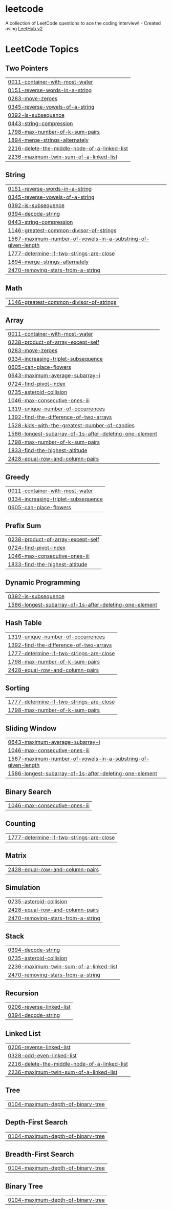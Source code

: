 # leetcode
A collection of LeetCode questions to ace the coding interview! - Created using [LeetHub v2](https://github.com/arunbhardwaj/LeetHub-2.0)

<!---LeetCode Topics Start-->
# LeetCode Topics
## Two Pointers
|  |
| ------- |
| [0011-container-with-most-water](https://github.com/Deeptanshu-sankhwar/leetcode/tree/master/0011-container-with-most-water) |
| [0151-reverse-words-in-a-string](https://github.com/Deeptanshu-sankhwar/leetcode/tree/master/0151-reverse-words-in-a-string) |
| [0283-move-zeroes](https://github.com/Deeptanshu-sankhwar/leetcode/tree/master/0283-move-zeroes) |
| [0345-reverse-vowels-of-a-string](https://github.com/Deeptanshu-sankhwar/leetcode/tree/master/0345-reverse-vowels-of-a-string) |
| [0392-is-subsequence](https://github.com/Deeptanshu-sankhwar/leetcode/tree/master/0392-is-subsequence) |
| [0443-string-compression](https://github.com/Deeptanshu-sankhwar/leetcode/tree/master/0443-string-compression) |
| [1798-max-number-of-k-sum-pairs](https://github.com/Deeptanshu-sankhwar/leetcode/tree/master/1798-max-number-of-k-sum-pairs) |
| [1894-merge-strings-alternately](https://github.com/Deeptanshu-sankhwar/leetcode/tree/master/1894-merge-strings-alternately) |
| [2216-delete-the-middle-node-of-a-linked-list](https://github.com/Deeptanshu-sankhwar/leetcode/tree/master/2216-delete-the-middle-node-of-a-linked-list) |
| [2236-maximum-twin-sum-of-a-linked-list](https://github.com/Deeptanshu-sankhwar/leetcode/tree/master/2236-maximum-twin-sum-of-a-linked-list) |
## String
|  |
| ------- |
| [0151-reverse-words-in-a-string](https://github.com/Deeptanshu-sankhwar/leetcode/tree/master/0151-reverse-words-in-a-string) |
| [0345-reverse-vowels-of-a-string](https://github.com/Deeptanshu-sankhwar/leetcode/tree/master/0345-reverse-vowels-of-a-string) |
| [0392-is-subsequence](https://github.com/Deeptanshu-sankhwar/leetcode/tree/master/0392-is-subsequence) |
| [0394-decode-string](https://github.com/Deeptanshu-sankhwar/leetcode/tree/master/0394-decode-string) |
| [0443-string-compression](https://github.com/Deeptanshu-sankhwar/leetcode/tree/master/0443-string-compression) |
| [1146-greatest-common-divisor-of-strings](https://github.com/Deeptanshu-sankhwar/leetcode/tree/master/1146-greatest-common-divisor-of-strings) |
| [1567-maximum-number-of-vowels-in-a-substring-of-given-length](https://github.com/Deeptanshu-sankhwar/leetcode/tree/master/1567-maximum-number-of-vowels-in-a-substring-of-given-length) |
| [1777-determine-if-two-strings-are-close](https://github.com/Deeptanshu-sankhwar/leetcode/tree/master/1777-determine-if-two-strings-are-close) |
| [1894-merge-strings-alternately](https://github.com/Deeptanshu-sankhwar/leetcode/tree/master/1894-merge-strings-alternately) |
| [2470-removing-stars-from-a-string](https://github.com/Deeptanshu-sankhwar/leetcode/tree/master/2470-removing-stars-from-a-string) |
## Math
|  |
| ------- |
| [1146-greatest-common-divisor-of-strings](https://github.com/Deeptanshu-sankhwar/leetcode/tree/master/1146-greatest-common-divisor-of-strings) |
## Array
|  |
| ------- |
| [0011-container-with-most-water](https://github.com/Deeptanshu-sankhwar/leetcode/tree/master/0011-container-with-most-water) |
| [0238-product-of-array-except-self](https://github.com/Deeptanshu-sankhwar/leetcode/tree/master/0238-product-of-array-except-self) |
| [0283-move-zeroes](https://github.com/Deeptanshu-sankhwar/leetcode/tree/master/0283-move-zeroes) |
| [0334-increasing-triplet-subsequence](https://github.com/Deeptanshu-sankhwar/leetcode/tree/master/0334-increasing-triplet-subsequence) |
| [0605-can-place-flowers](https://github.com/Deeptanshu-sankhwar/leetcode/tree/master/0605-can-place-flowers) |
| [0643-maximum-average-subarray-i](https://github.com/Deeptanshu-sankhwar/leetcode/tree/master/0643-maximum-average-subarray-i) |
| [0724-find-pivot-index](https://github.com/Deeptanshu-sankhwar/leetcode/tree/master/0724-find-pivot-index) |
| [0735-asteroid-collision](https://github.com/Deeptanshu-sankhwar/leetcode/tree/master/0735-asteroid-collision) |
| [1046-max-consecutive-ones-iii](https://github.com/Deeptanshu-sankhwar/leetcode/tree/master/1046-max-consecutive-ones-iii) |
| [1319-unique-number-of-occurrences](https://github.com/Deeptanshu-sankhwar/leetcode/tree/master/1319-unique-number-of-occurrences) |
| [1392-find-the-difference-of-two-arrays](https://github.com/Deeptanshu-sankhwar/leetcode/tree/master/1392-find-the-difference-of-two-arrays) |
| [1528-kids-with-the-greatest-number-of-candies](https://github.com/Deeptanshu-sankhwar/leetcode/tree/master/1528-kids-with-the-greatest-number-of-candies) |
| [1586-longest-subarray-of-1s-after-deleting-one-element](https://github.com/Deeptanshu-sankhwar/leetcode/tree/master/1586-longest-subarray-of-1s-after-deleting-one-element) |
| [1798-max-number-of-k-sum-pairs](https://github.com/Deeptanshu-sankhwar/leetcode/tree/master/1798-max-number-of-k-sum-pairs) |
| [1833-find-the-highest-altitude](https://github.com/Deeptanshu-sankhwar/leetcode/tree/master/1833-find-the-highest-altitude) |
| [2428-equal-row-and-column-pairs](https://github.com/Deeptanshu-sankhwar/leetcode/tree/master/2428-equal-row-and-column-pairs) |
## Greedy
|  |
| ------- |
| [0011-container-with-most-water](https://github.com/Deeptanshu-sankhwar/leetcode/tree/master/0011-container-with-most-water) |
| [0334-increasing-triplet-subsequence](https://github.com/Deeptanshu-sankhwar/leetcode/tree/master/0334-increasing-triplet-subsequence) |
| [0605-can-place-flowers](https://github.com/Deeptanshu-sankhwar/leetcode/tree/master/0605-can-place-flowers) |
## Prefix Sum
|  |
| ------- |
| [0238-product-of-array-except-self](https://github.com/Deeptanshu-sankhwar/leetcode/tree/master/0238-product-of-array-except-self) |
| [0724-find-pivot-index](https://github.com/Deeptanshu-sankhwar/leetcode/tree/master/0724-find-pivot-index) |
| [1046-max-consecutive-ones-iii](https://github.com/Deeptanshu-sankhwar/leetcode/tree/master/1046-max-consecutive-ones-iii) |
| [1833-find-the-highest-altitude](https://github.com/Deeptanshu-sankhwar/leetcode/tree/master/1833-find-the-highest-altitude) |
## Dynamic Programming
|  |
| ------- |
| [0392-is-subsequence](https://github.com/Deeptanshu-sankhwar/leetcode/tree/master/0392-is-subsequence) |
| [1586-longest-subarray-of-1s-after-deleting-one-element](https://github.com/Deeptanshu-sankhwar/leetcode/tree/master/1586-longest-subarray-of-1s-after-deleting-one-element) |
## Hash Table
|  |
| ------- |
| [1319-unique-number-of-occurrences](https://github.com/Deeptanshu-sankhwar/leetcode/tree/master/1319-unique-number-of-occurrences) |
| [1392-find-the-difference-of-two-arrays](https://github.com/Deeptanshu-sankhwar/leetcode/tree/master/1392-find-the-difference-of-two-arrays) |
| [1777-determine-if-two-strings-are-close](https://github.com/Deeptanshu-sankhwar/leetcode/tree/master/1777-determine-if-two-strings-are-close) |
| [1798-max-number-of-k-sum-pairs](https://github.com/Deeptanshu-sankhwar/leetcode/tree/master/1798-max-number-of-k-sum-pairs) |
| [2428-equal-row-and-column-pairs](https://github.com/Deeptanshu-sankhwar/leetcode/tree/master/2428-equal-row-and-column-pairs) |
## Sorting
|  |
| ------- |
| [1777-determine-if-two-strings-are-close](https://github.com/Deeptanshu-sankhwar/leetcode/tree/master/1777-determine-if-two-strings-are-close) |
| [1798-max-number-of-k-sum-pairs](https://github.com/Deeptanshu-sankhwar/leetcode/tree/master/1798-max-number-of-k-sum-pairs) |
## Sliding Window
|  |
| ------- |
| [0643-maximum-average-subarray-i](https://github.com/Deeptanshu-sankhwar/leetcode/tree/master/0643-maximum-average-subarray-i) |
| [1046-max-consecutive-ones-iii](https://github.com/Deeptanshu-sankhwar/leetcode/tree/master/1046-max-consecutive-ones-iii) |
| [1567-maximum-number-of-vowels-in-a-substring-of-given-length](https://github.com/Deeptanshu-sankhwar/leetcode/tree/master/1567-maximum-number-of-vowels-in-a-substring-of-given-length) |
| [1586-longest-subarray-of-1s-after-deleting-one-element](https://github.com/Deeptanshu-sankhwar/leetcode/tree/master/1586-longest-subarray-of-1s-after-deleting-one-element) |
## Binary Search
|  |
| ------- |
| [1046-max-consecutive-ones-iii](https://github.com/Deeptanshu-sankhwar/leetcode/tree/master/1046-max-consecutive-ones-iii) |
## Counting
|  |
| ------- |
| [1777-determine-if-two-strings-are-close](https://github.com/Deeptanshu-sankhwar/leetcode/tree/master/1777-determine-if-two-strings-are-close) |
## Matrix
|  |
| ------- |
| [2428-equal-row-and-column-pairs](https://github.com/Deeptanshu-sankhwar/leetcode/tree/master/2428-equal-row-and-column-pairs) |
## Simulation
|  |
| ------- |
| [0735-asteroid-collision](https://github.com/Deeptanshu-sankhwar/leetcode/tree/master/0735-asteroid-collision) |
| [2428-equal-row-and-column-pairs](https://github.com/Deeptanshu-sankhwar/leetcode/tree/master/2428-equal-row-and-column-pairs) |
| [2470-removing-stars-from-a-string](https://github.com/Deeptanshu-sankhwar/leetcode/tree/master/2470-removing-stars-from-a-string) |
## Stack
|  |
| ------- |
| [0394-decode-string](https://github.com/Deeptanshu-sankhwar/leetcode/tree/master/0394-decode-string) |
| [0735-asteroid-collision](https://github.com/Deeptanshu-sankhwar/leetcode/tree/master/0735-asteroid-collision) |
| [2236-maximum-twin-sum-of-a-linked-list](https://github.com/Deeptanshu-sankhwar/leetcode/tree/master/2236-maximum-twin-sum-of-a-linked-list) |
| [2470-removing-stars-from-a-string](https://github.com/Deeptanshu-sankhwar/leetcode/tree/master/2470-removing-stars-from-a-string) |
## Recursion
|  |
| ------- |
| [0206-reverse-linked-list](https://github.com/Deeptanshu-sankhwar/leetcode/tree/master/0206-reverse-linked-list) |
| [0394-decode-string](https://github.com/Deeptanshu-sankhwar/leetcode/tree/master/0394-decode-string) |
## Linked List
|  |
| ------- |
| [0206-reverse-linked-list](https://github.com/Deeptanshu-sankhwar/leetcode/tree/master/0206-reverse-linked-list) |
| [0328-odd-even-linked-list](https://github.com/Deeptanshu-sankhwar/leetcode/tree/master/0328-odd-even-linked-list) |
| [2216-delete-the-middle-node-of-a-linked-list](https://github.com/Deeptanshu-sankhwar/leetcode/tree/master/2216-delete-the-middle-node-of-a-linked-list) |
| [2236-maximum-twin-sum-of-a-linked-list](https://github.com/Deeptanshu-sankhwar/leetcode/tree/master/2236-maximum-twin-sum-of-a-linked-list) |
## Tree
|  |
| ------- |
| [0104-maximum-depth-of-binary-tree](https://github.com/Deeptanshu-sankhwar/leetcode/tree/master/0104-maximum-depth-of-binary-tree) |
## Depth-First Search
|  |
| ------- |
| [0104-maximum-depth-of-binary-tree](https://github.com/Deeptanshu-sankhwar/leetcode/tree/master/0104-maximum-depth-of-binary-tree) |
## Breadth-First Search
|  |
| ------- |
| [0104-maximum-depth-of-binary-tree](https://github.com/Deeptanshu-sankhwar/leetcode/tree/master/0104-maximum-depth-of-binary-tree) |
## Binary Tree
|  |
| ------- |
| [0104-maximum-depth-of-binary-tree](https://github.com/Deeptanshu-sankhwar/leetcode/tree/master/0104-maximum-depth-of-binary-tree) |
<!---LeetCode Topics End-->